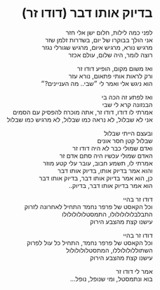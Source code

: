 <div dir="rtl">

# בדיוק אותו דבר (דודו זר)

לפני כמה לילות, חלום ישן אלי חזר  
אני הולך בבוקרו של יום, בשדרות זלמן שזר  
מרגיש נורא, מרגיש איום, מרגיש שגורלי נגזר  
רוצה לומר, היה שלום, עולם אכזר  

ואז משום מקום, הופיע דודו זר  
ורק לראות אותי פתאום, נורא עזר  
הוא ניגש אלי ואמר לי ״שבי.. מה העניינים?״  

ואז לפתע זה הכה בי  
הבנזונה קרא לי שבי  
אמרתי לו דודו, דודו זר, אתה מוכרח להפסיק עם הסמים  
אני לא שבלול, לא נראה כמו שבלול, לא מרגיש כמו שבלול  

ובעצם הייתי שבלול  
שבלול קטן חסר אונים  
ואדם שמולי כבר לא היה דודו זר  
האדם שמולי עכשיו היה סתם אדם זר  
אמרתי לו, תשמע חבוב, עובר עלי קטע מוזר  
והוא אמר בדיוק אותו, בדיוק אותו דבר  
כן, הוא אמר בדיוק אותו דבר, בדיוק אותו דבר  
הוא אמר בדיוק אותו דבר, בדיוק..  

דודו זר בהיי  
וכל הקאסט של פרפר נחמד התחיל לאחרונה לזרוק  
התבלבלולולולולו, התמסטלולולולולו  
עישנו קצת מהצבע הירוק  

דודו זר בהיי  
וכל הקאסט של פרפר נחמד, התחיל כל עול לפרוק  
השתוללולולוללו, המתסטלולולולול  
עישנו קצת מהצבע הירוק  

אמר לי דודו זר  
בוא ונתמסטל, ומי שנופל, נופל…  
